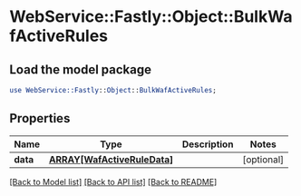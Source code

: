 # WebService::Fastly::Object::BulkWafActiveRules

## Load the model package
```perl
use WebService::Fastly::Object::BulkWafActiveRules;
```

## Properties
Name | Type | Description | Notes
------------ | ------------- | ------------- | -------------
**data** | [**ARRAY[WafActiveRuleData]**](WafActiveRuleData.md) |  | [optional] 

[[Back to Model list]](../README.md#documentation-for-models) [[Back to API list]](../README.md#documentation-for-api-endpoints) [[Back to README]](../README.md)


